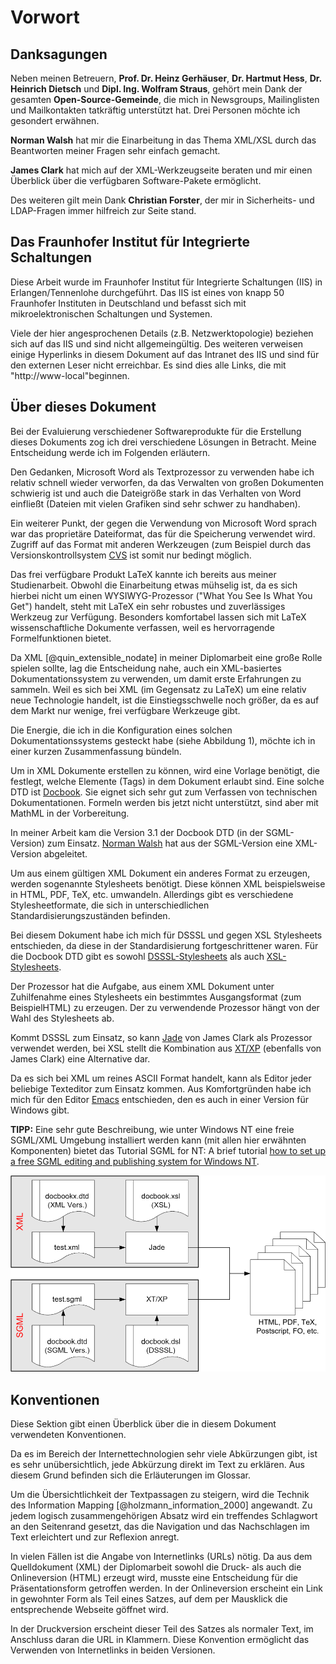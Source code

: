 # Vorwort
## Danksagungen
Neben meinen Betreuern, **Prof. Dr. Heinz Gerhäuser**, **Dr. Hartmut Hess**, **Dr. Heinrich Dietsch** und **Dipl. Ing. Wolfram Straus**, gehört mein Dank der gesamten **Open-Source-Gemeinde**, die mich in Newsgroups, Mailinglisten und Mailkontakten tatkräftig unterstützt hat. Drei Personen möchte ich gesondert erwähnen.

**Norman Walsh** hat mir die Einarbeitung in das Thema XML/XSL durch das Beantworten meiner Fragen sehr einfach gemacht.

**James Clark** hat mich auf der XML-Werkzeugseite beraten und mir einen Überblick über die verfügbaren Software-Pakete ermöglicht.

Des weiteren gilt mein Dank **Christian Forster**, der mir in Sicherheits- und LDAP-Fragen immer hilfreich zur Seite stand.

## Das Fraunhofer Institut für Integrierte Schaltungen
Diese Arbeit wurde im Fraunhofer Institut für Integrierte Schaltungen (IIS) in Erlangen/Tennenlohe durchgeführt. Das IIS ist eines von knapp 50 Fraunhofer Instituten in Deutschland und befasst sich mit mikroelektronischen Schaltungen und Systemen.

Viele der hier angesprochenen Details (z.B. Netzwerktopologie) beziehen sich auf das IIS und sind nicht allgemeingültig. Des weiteren verweisen einige Hyperlinks in diesem Dokument auf das Intranet des IIS und sind für den externen Leser nicht erreichbar. Es sind dies alle Links, die mit "http://www-local"beginnen.

## Über dieses Dokument
Bei der Evaluierung verschiedener Softwareprodukte für die Erstellung dieses Dokuments zog ich drei verschiedene Lösungen in Betracht. Meine Entscheidung werde ich im Folgenden erläutern.

Den Gedanken, Microsoft Word als Textprozessor zu verwenden habe ich relativ schnell wieder verworfen, da das Verwalten von großen Dokumenten schwierig ist und auch die Dateigröße stark in das Verhalten von Word einfließt (Dateien mit vielen Grafiken sind sehr schwer zu handhaben).

Ein weiterer Punkt, der gegen die Verwendung von Microsoft Word sprach war das proprietäre Dateiformat, das für die Speicherung verwendet wird. Zugriff auf das Format mit anderen Werkzeugen (zum Beispiel durch das Versionskontrollsystem [CVS](https://de.wikipedia.org/wiki/Concurrent_Versions_System) ist somit nur bedingt möglich.

Das frei verfügbare Produkt LaTeX kannte ich bereits aus meiner Studienarbeit. Obwohl die Einarbeitung etwas mühselig ist, da es sich hierbei nicht um einen WYSIWYG-Prozessor ("What You See Is What You Get") handelt, steht mit LaTeX ein sehr robustes und zuverlässiges Werkzeug zur Verfügung. Besonders komfortabel lassen sich mit LaTeX wissenschaftliche Dokumente verfassen, weil es hervorragende Formelfunktionen bietet.

Da XML [@quin_extensible_nodate] in meiner Diplomarbeit eine große Rolle spielen sollte, lag die Entscheidung nahe, auch ein XML-basiertes Dokumentationssystem zu verwenden, um damit erste Erfahrungen zu sammeln. Weil es sich bei XML (im Gegensatz zu LaTeX) um eine relativ neue Technologie handelt, ist die Einstiegsschwelle noch größer, da es auf dem Markt nur wenige, frei verfügbare Werkzeuge gibt.

Die Energie, die ich in die Konfiguration eines solchen Dokumentationssystems gesteckt habe (siehe Abbildung 1), möchte ich in einer kurzen Zusammenfassung bündeln.

Um in XML Dokumente erstellen zu können, wird eine Vorlage benötigt, die festlegt, welche Elemente (Tags) in dem Dokument erlaubt sind. Eine solche DTD ist [Docbook](https://docbook.org/). Sie eignet sich sehr gut zum Verfassen von technischen Dokumentationen. Formeln werden bis jetzt nicht unterstützt, sind aber mit MathML in der Vorbereitung.

In meiner Arbeit kam die Version 3.1 der Docbook DTD (in der SGML-Version) zum Einsatz. [Norman Walsh](https://nwalsh.com/people/ndw/) hat aus der SGML-Version eine XML-Version abgeleitet.

Um aus einem gültigen XML Dokument ein anderes Format zu erzeugen, werden sogenannte Stylesheets benötigt. Diese können XML beispielsweise in HTML, PDF, TeX, etc. umwandeln. Allerdings gibt es verschiedene Stylesheetformate, die sich in unterschiedlichen Standardisierungszuständen befinden.

Bei diesem Dokument habe ich mich für DSSSL und gegen XSL Stylesheets entschieden, da diese in der Standardisierung fortgeschrittener waren. Für die Docbook DTD gibt es sowohl [DSSSL-Stylesheets](https://github.com/docbook/dsssl) als auch [XSL-Stylesheets](https://nwalsh.com/docs/articles/dbdesign).

Der Prozessor hat die Aufgabe, aus einem XML Dokument unter Zuhilfenahme eines Stylesheets ein bestimmtes Ausgangsformat (zum BeispielHTML) zu erzeugen. Der zu verwendende Prozessor hängt von der Wahl des Stylesheets ab.

Kommt DSSSL zum Einsatz, so kann [Jade](http://www.jclark.com/jade/) von James Clark als Prozessor verwendet werden, bei XSL stellt die Kombination aus [XT/XP](http://www.jclark.com/xml) (ebenfalls von James Clark) eine Alternative dar.

Da es sich bei XML um reines ASCII Format handelt, kann als Editor jeder beliebige Texteditor zum Einsatz kommen. Aus Komfortgründen habe ich mich für den Editor [Emacs](https://de.wikipedia.org/wiki/Emacs) entschieden, den es auch in einer Version für Windows gibt.

**TIPP:** Eine sehr gute Beschreibung, wie unter Windows NT eine freie SGML/XML Umgebung installiert werden kann (mit allen hier erwähnten Komponenten) bietet das Tutorial SGML for NT: A brief tutorial [how to set up a free SGML editing and publishing system for Windows NT](https://web.archive.org/web/20040202052857/http://ourworld.compuserve.com/homepages/hoenicka_markus/ntsgml.html).

![Dokumentationssystem - Überblick](./img/dokumentationssystem-ueberblick.png)

## Konventionen
Diese Sektion gibt einen Überblick über die in diesem Dokument verwendeten Konventionen.

Da es im Bereich der Internettechnologien sehr viele Abkürzungen gibt, ist es sehr unübersichtlich, jede Abkürzung direkt im Text zu erklären. Aus diesem Grund befinden sich die Erläuterungen im Glossar.

Um die Übersichtlichkeit der Textpassagen zu steigern, wird die Technik des Information Mapping [@holzmann_information_2000] angewandt. Zu jedem logisch zusammengehörigen Absatz wird ein treffendes Schlagwort an den Seitenrand gesetzt, das die Navigation und das Nachschlagen im Text erleichtert und zur Reflexion anregt.

In vielen Fällen ist die Angabe von Internetlinks (URLs) nötig. Da aus dem Quelldokument (XML) der Diplomarbeit sowohl die Druck- als auch die Onlineversion (HTML) erzeugt wird, musste eine Entscheidung für die Präsentationsform getroffen werden. In der Onlineversion erscheint ein Link in gewohnter Form als Teil eines Satzes, auf dem per Mausklick die entsprechende Webseite göffnet wird.

In der Druckversion erscheint dieser Teil des Satzes als normaler Text, im Anschluss daran die URL in Klammern. Diese Konvention ermöglicht das Verwenden von Internetlinks in beiden Versionen.
